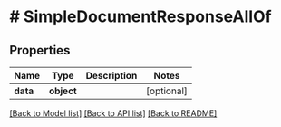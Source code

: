 # # SimpleDocumentResponseAllOf

## Properties

Name | Type | Description | Notes
------------ | ------------- | ------------- | -------------
**data** | **object** |  | [optional] 

[[Back to Model list]](../../README.md#documentation-for-models) [[Back to API list]](../../README.md#documentation-for-api-endpoints) [[Back to README]](../../README.md)


